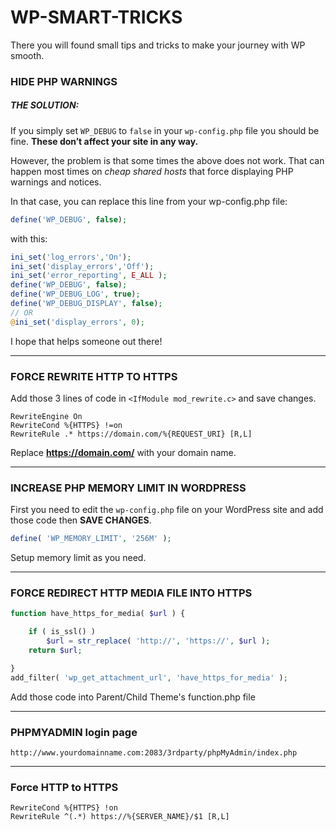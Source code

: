 # WP-SMART-TRICKS
There you will found small tips and tricks to make your journey with WP smooth.

### HIDE PHP WARNINGS
##### THE SOLUTION:
If you simply set `WP_DEBUG` to `false` in your `wp-config.php` file you should be fine. __These don’t affect your site in any way.__

However, the problem is that some times the above does not work. That can happen most times on *cheap shared hosts* that force displaying PHP warnings and notices.

In that case, you can replace this line from your wp-config.php file:

```php
define('WP_DEBUG', false);
```
with this:

```php
ini_set('log_errors','On');
ini_set('display_errors','Off');
ini_set('error_reporting', E_ALL );
define('WP_DEBUG', false);
define('WP_DEBUG_LOG', true);
define('WP_DEBUG_DISPLAY', false);
// OR
@ini_set('display_errors', 0);
```
I hope that helps someone out there!

---

### FORCE REWRITE HTTP TO HTTPS
Add those 3 lines of code in `<IfModule mod_rewrite.c>` and save changes.
```
RewriteEngine On
RewriteCond %{HTTPS} !=on
RewriteRule .* https://domain.com/%{REQUEST_URI} [R,L]
```
Replace **https://domain.com/** with your domain name.

---

### INCREASE PHP MEMORY LIMIT IN WORDPRESS
First you need to edit the `wp-config.php` file on your WordPress site and add those code then **SAVE CHANGES**.
```php
define( 'WP_MEMORY_LIMIT', '256M' );
```
Setup memory limit as you need.

---

### FORCE REDIRECT HTTP MEDIA FILE INTO HTTPS
```php
function have_https_for_media( $url ) {

    if ( is_ssl() )
        $url = str_replace( 'http://', 'https://', $url );
    return $url;

}
add_filter( 'wp_get_attachment_url', 'have_https_for_media' );
```
Add those code into Parent/Child Theme's function.php file

---

### PHPMYADMIN login page
```
http://www.yourdomainname.com:2083/3rdparty/phpMyAdmin/index.php
```

---

### Force HTTP to HTTPS
```
RewriteCond %{HTTPS} !on           
RewriteRule ^(.*) https://%{SERVER_NAME}/$1 [R,L]
```